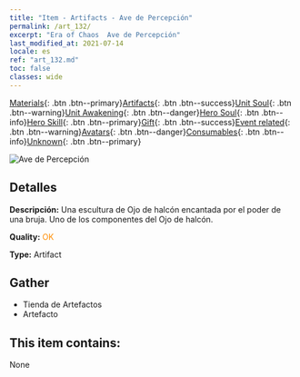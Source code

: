 ```yaml
---
title: "Item - Artifacts - Ave de Percepción"
permalink: /art_132/
excerpt: "Era of Chaos  Ave de Percepción"
last_modified_at: 2021-07-14
locale: es
ref: "art_132.md"
toc: false
classes: wide
---
```

 [Materials](/ItemsES/){: .btn .btn--primary}[Artifacts](/ItemsES/Artifacts/){: .btn .btn--success}[Unit Soul](/ItemsES/UnitSoul/){: .btn .btn--warning}[Unit Awakening](/ItemsES/UnitAwakening/){: .btn .btn--danger}[Hero Soul](/ItemsES/HeroSoul/){: .btn .btn--info}[Hero Skill](/ItemsES/HeroSkill/){: .btn .btn--primary}[Gift](/ItemsES/Gift/){: .btn .btn--success}[Event related](/ItemsES/Events/){: .btn .btn--warning}[Avatars](/ItemsES/Avatars/){: .btn .btn--danger}[Consumables](/ItemsES/Consumables/){: .btn .btn--info}[Unknown](/ItemsES/Unknown/){: .btn .btn--primary}

 ![Ave de Percepción](/images/t/artifact_40331.png)

## Detalles
 **Descripción:** Una escultura de Ojo de halcón encantada por el poder de una bruja. Uno de los componentes del Ojo de halcón.

 **Quality:** <span style="color: #FF8C00">OK</span>

 **Type:** Artifact

## Gather

*    Tienda de Artefactos 
*    Artefacto 

## This item contains:

  None

